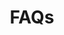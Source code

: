 ---
pcx-content-type: navigation
title: FAQs
external_link: https://support.cloudflare.com/hc/articles/360035387431
weight: 11
_build:
  publishResources: false
  render: never
---